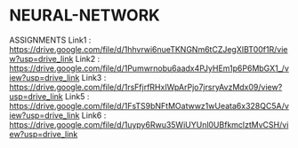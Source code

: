 # NEURAL-NETWORK
ASSIGNMENTS
Link1 : https://drive.google.com/file/d/1hhvrwi6nueTKNGNm6tCZJegXIBT00f1R/view?usp=drive_link
Link2 : https://drive.google.com/file/d/1Pumwrnobu6aadx4PJyHEm1p6P6MbGX1_/view?usp=drive_link
Link3 : https://drive.google.com/file/d/1rsFfjrfRHxIWpArPjo7jrsryAvzMdx09/view?usp=drive_link
Link5 : https://drive.google.com/file/d/1FsTS9bNFtMOatwwz1wUeata6x328QC5A/view?usp=drive_link
Link6 : https://drive.google.com/file/d/1uypy6Rwu35WiUYUnl0UBfkmclztMvCSH/view?usp=drive_link
